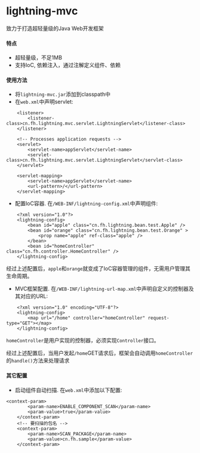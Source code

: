 lightning-mvc
============

致力于打造超轻量级的Java Web开发框架

#### 特点
* 超轻量级，不足1MB
* 支持IoC, 依赖注入，通过注解定义组件、依赖

#### 使用方法
* 将`lightning-mvc.jar`添加到classpath中
* 在`web.xml`中声明servlet:
```
    <listener>
		<listener-class>cn.fh.lightning.mvc.servlet.LightningServlet</listener-class>
	</listener>

	<!-- Processes application requests -->
	<servlet>
		<servlet-name>appServlet</servlet-name>
		<servlet-class>cn.fh.lightning.mvc.servlet.LightningServlet</servlet-class>
	</servlet>

	<servlet-mapping>
		<servlet-name>appServlet</servlet-name>
		<url-pattern>/</url-pattern>
	</servlet-mapping>
```
* 配置IoC容器. 在`/WEB-INF/lightning-config.xml`中声明组件:
```
    <?xml version="1.0"?>
    <lightning-config>
        <bean id="apple" class="cn.fh.lightning.bean.test.Apple" />
        <bean id="orange" class="cn.fh.lightning.bean.test.Orange" >
            <prop name="apple" ref-class="apple" />
        </bean>
        <bean id="homeController" class="cn.fh.controller.HomeController" />
    </lightning-config>
```
经过上述配置后，`apple`和`orange`就变成了IoC容器管理的组件，无需用户管理其生命周期。
* MVC框架配置. 在`/WEB-INF/lightning-url-map.xml`中声明自定义的控制器及其对应的URL:
```
    <?xml version="1.0" encoding="UTF-8"?>
    <lightning-config>
        <map url="/home" controller="homeController" request-type="GET"></map>
    </lightning-config>
```
`homeController`是用户实现的控制器，必须实现`Controller`接口。

经过上述配置后，当用户发起`/home`GET请求后，框架会自动调用`homeController`的`handle()`方法来处理请求

#### 其它配置
* 启动组件自动扫描. 在`web.xml`中添加以下配置:
```
<context-param>
        <param-name>ENABLE_COMPONENT_SCAN</param-name>
        <param-value>true</param-value>
    </context-param>
    <!-- 要扫描的包名 -->
    <context-param>
        <param-name>SCAN_PACKAGE</param-name>
        <param-value>cn.fh.sample</param-value>
    </context-param>
```
